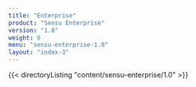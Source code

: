 ```yaml
---
title: "Enterprise"
product: "Sensu Enterprise"
version: "1.0"
weight: 0
menu: "sensu-enterprise-1.0"
layout: "index-3"
---
```


{{< directoryListing "content/sensu-enterprise/1.0" >}}
